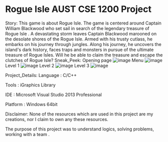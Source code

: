 # Rogue Isle AUST CSE 1200 Project
Story:
This game is about Rogue Isle. The game is centered around Captain William Blackwood who set sail in search of the legendary treasure of Rogue Isle . A devastating storm leaves Captain Blackwood marooned on the desolate shores of the Rogue Isle. Armed with his trusty cutlass, he embarks on his journey through jungles. Along his journey, he uncovers the island's dark history, faces traps and monsters in pursue of the ultimate treasure of Rogue Isles. Will he be able to claim the treasure and escape the clutches of Rogue Isle?
Sneak_Peek:
Opening page 
![image](https://github.com/N-Faux/A_2D_PLATFORMER_Game--iGraphics_Project-/assets/148447856/35963615-50d5-4fd3-8a18-179a1558671b)
Menu 
![image](https://github.com/N-Faux/A_2D_PLATFORMER_Game--iGraphics_Project-/assets/148447856/4f57af6b-7b2f-4dfe-a776-f56a3f76edf5)
Level 1
![image](https://github.com/N-Faux/A_2D_PLATFORMER_Game--iGraphics_Project-/assets/148447856/803db950-9d7d-4ce5-a2d4-9ab2ad791ea2)
Level 2
![image](https://github.com/N-Faux/A_2D_PLATFORMER_Game--iGraphics_Project-/assets/148447856/7e601e33-20e1-45a2-86ae-3ac2f7d73e8e)
Level 3
![image](https://github.com/N-Faux/A_2D_PLATFORMER_Game--iGraphics_Project-/assets/148447856/95e5302f-0c81-453f-95a0-34ac251a7238)


Project_Details:
Language : C/C++

Tools : iGraphics Library

IDE : Microsoft Visual Studio 2013 Professional

Platform : Windows 64bit

Disclaimer:
None of the resources which are used in this project are my creations, nor I claim to own any these resources.

The purpose of this project was to understand logics, solving problems, working with a team .
